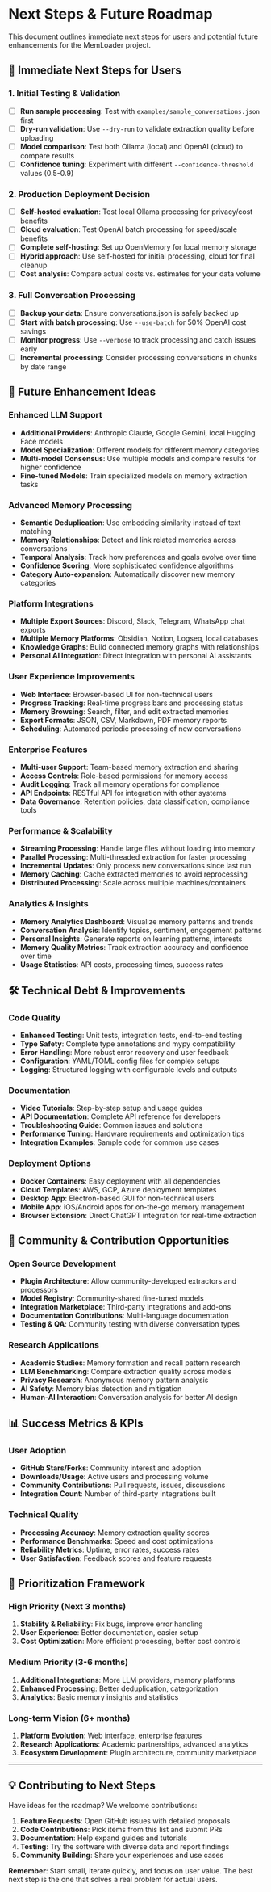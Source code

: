 # Next Steps & Future Roadmap

This document outlines immediate next steps for users and potential future enhancements for the MemLoader project.

## 🚀 Immediate Next Steps for Users

### 1. Initial Testing & Validation
- [ ] **Run sample processing**: Test with `examples/sample_conversations.json` first
- [ ] **Dry-run validation**: Use `--dry-run` to validate extraction quality before uploading
- [ ] **Model comparison**: Test both Ollama (local) and OpenAI (cloud) to compare results
- [ ] **Confidence tuning**: Experiment with different `--confidence-threshold` values (0.5-0.9)

### 2. Production Deployment Decision
- [ ] **Self-hosted evaluation**: Test local Ollama processing for privacy/cost benefits
- [ ] **Cloud evaluation**: Test OpenAI batch processing for speed/scale benefits
- [ ] **Complete self-hosting**: Set up OpenMemory for local memory storage
- [ ] **Hybrid approach**: Use self-hosted for initial processing, cloud for final cleanup
- [ ] **Cost analysis**: Compare actual costs vs. estimates for your data volume

### 3. Full Conversation Processing
- [ ] **Backup your data**: Ensure conversations.json is safely backed up
- [ ] **Start with batch processing**: Use `--use-batch` for 50% OpenAI cost savings
- [ ] **Monitor progress**: Use `--verbose` to track processing and catch issues early
- [ ] **Incremental processing**: Consider processing conversations in chunks by date range

## 🔮 Future Enhancement Ideas

### Enhanced LLM Support
- **Additional Providers**: Anthropic Claude, Google Gemini, local Hugging Face models
- **Model Specialization**: Different models for different memory categories
- **Multi-model Consensus**: Use multiple models and compare results for higher confidence
- **Fine-tuned Models**: Train specialized models on memory extraction tasks

### Advanced Memory Processing
- **Semantic Deduplication**: Use embedding similarity instead of text matching
- **Memory Relationships**: Detect and link related memories across conversations
- **Temporal Analysis**: Track how preferences and goals evolve over time
- **Confidence Scoring**: More sophisticated confidence algorithms
- **Category Auto-expansion**: Automatically discover new memory categories

### Platform Integrations
- **Multiple Export Sources**: Discord, Slack, Telegram, WhatsApp chat exports
- **Multiple Memory Platforms**: Obsidian, Notion, Logseq, local databases
- **Knowledge Graphs**: Build connected memory graphs with relationships
- **Personal AI Integration**: Direct integration with personal AI assistants

### User Experience Improvements
- **Web Interface**: Browser-based UI for non-technical users
- **Progress Tracking**: Real-time progress bars and processing status
- **Memory Browsing**: Search, filter, and edit extracted memories
- **Export Formats**: JSON, CSV, Markdown, PDF memory reports
- **Scheduling**: Automated periodic processing of new conversations

### Enterprise Features
- **Multi-user Support**: Team-based memory extraction and sharing
- **Access Controls**: Role-based permissions for memory access
- **Audit Logging**: Track all memory operations for compliance
- **API Endpoints**: RESTful API for integration with other systems
- **Data Governance**: Retention policies, data classification, compliance tools

### Performance & Scalability
- **Streaming Processing**: Handle large files without loading into memory
- **Parallel Processing**: Multi-threaded extraction for faster processing
- **Incremental Updates**: Only process new conversations since last run
- **Memory Caching**: Cache extracted memories to avoid reprocessing
- **Distributed Processing**: Scale across multiple machines/containers

### Analytics & Insights
- **Memory Analytics Dashboard**: Visualize memory patterns and trends
- **Conversation Analysis**: Identify topics, sentiment, engagement patterns
- **Personal Insights**: Generate reports on learning patterns, interests
- **Memory Quality Metrics**: Track extraction accuracy and confidence over time
- **Usage Statistics**: API costs, processing times, success rates

## 🛠️ Technical Debt & Improvements

### Code Quality
- **Enhanced Testing**: Unit tests, integration tests, end-to-end testing
- **Type Safety**: Complete type annotations and mypy compatibility
- **Error Handling**: More robust error recovery and user feedback
- **Configuration**: YAML/TOML config files for complex setups
- **Logging**: Structured logging with configurable levels and outputs

### Documentation
- **Video Tutorials**: Step-by-step setup and usage guides
- **API Documentation**: Complete API reference for developers
- **Troubleshooting Guide**: Common issues and solutions
- **Performance Tuning**: Hardware requirements and optimization tips
- **Integration Examples**: Sample code for common use cases

### Deployment Options
- **Docker Containers**: Easy deployment with all dependencies
- **Cloud Templates**: AWS, GCP, Azure deployment templates
- **Desktop App**: Electron-based GUI for non-technical users
- **Mobile App**: iOS/Android apps for on-the-go memory management
- **Browser Extension**: Direct ChatGPT integration for real-time extraction

## 🤝 Community & Contribution Opportunities

### Open Source Development
- **Plugin Architecture**: Allow community-developed extractors and processors
- **Model Registry**: Community-shared fine-tuned models
- **Integration Marketplace**: Third-party integrations and add-ons
- **Documentation Contributions**: Multi-language documentation
- **Testing & QA**: Community testing with diverse conversation types

### Research Applications
- **Academic Studies**: Memory formation and recall pattern research
- **LLM Benchmarking**: Compare extraction quality across models
- **Privacy Research**: Anonymous memory pattern analysis
- **AI Safety**: Memory bias detection and mitigation
- **Human-AI Interaction**: Conversation analysis for better AI design

## 📊 Success Metrics & KPIs

### User Adoption
- **GitHub Stars/Forks**: Community interest and adoption
- **Downloads/Usage**: Active users and processing volume
- **Community Contributions**: Pull requests, issues, discussions
- **Integration Count**: Number of third-party integrations built

### Technical Quality
- **Processing Accuracy**: Memory extraction quality scores
- **Performance Benchmarks**: Speed and cost optimizations
- **Reliability Metrics**: Uptime, error rates, success rates
- **User Satisfaction**: Feedback scores and feature requests

## 🎯 Prioritization Framework

### High Priority (Next 3 months)
1. **Stability & Reliability**: Fix bugs, improve error handling
2. **User Experience**: Better documentation, easier setup
3. **Cost Optimization**: More efficient processing, better cost controls

### Medium Priority (3-6 months)
1. **Additional Integrations**: More LLM providers, memory platforms
2. **Enhanced Processing**: Better deduplication, categorization
3. **Analytics**: Basic memory insights and statistics

### Long-term Vision (6+ months)
1. **Platform Evolution**: Web interface, enterprise features
2. **Research Applications**: Academic partnerships, advanced analytics
3. **Ecosystem Development**: Plugin architecture, community marketplace

---

## 💡 Contributing to Next Steps

Have ideas for the roadmap? We welcome contributions:

1. **Feature Requests**: Open GitHub issues with detailed proposals
2. **Code Contributions**: Pick items from this list and submit PRs
3. **Documentation**: Help expand guides and tutorials
4. **Testing**: Try the software with diverse data and report findings
5. **Community Building**: Share your experiences and use cases

**Remember**: Start small, iterate quickly, and focus on user value. The best next step is the one that solves a real problem for actual users.